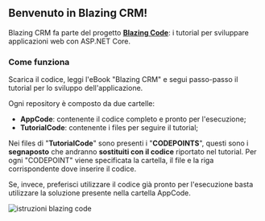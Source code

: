## Benvenuto in Blazing CRM!

Blazing CRM fa parte del progetto **[Blazing Code](https://etabetaweb.github.io/BlazingCode/)**: i tutorial per sviluppare applicazioni web con ASP.NET Core.

### Come funziona

Scarica il codice, leggi l'eBook "Blazing CRM" e segui passo-passo il tutorial per lo sviluppo dell'applicazione.

Ogni repository è composto da due cartelle:

- **AppCode**: contenente il codice completo e pronto per l'esecuzione;
- **TutorialCode**: contenente i files per seguire il tutorial; 

Nei files di "**TutorialCode**" sono presenti i "**CODEPOINTS**", questi sono i **segnaposto** che andranno **sostituiti con il codice** riportato nel tutorial. Per ogni "CODEPOINT" viene specificata la cartella, il file e la riga corrispondente dove inserire il codice. 

Se, invece, preferisci utilizzare il codice già pronto per l'esecuzione basta utilizzare la soluzione presente nella cartella AppCode.




![istruzioni blazing code](https://etabetaweb.files.wordpress.com/2020/07/blazing-code-istruzioni.jpg)